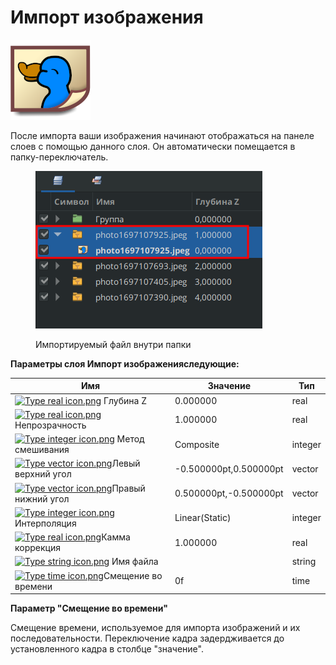 # Импорт изображения

<img src="../.gitbook/assets/layer_other_importimage_icon (1).png" alt="" data-size="original">

После импорта ваши изображения начинают отображаться на панеле слоев с помощью данного слоя. Он автоматически помещается  в папку-переключатель.

<figure><img src="../.gitbook/assets/image (1) (1).png" alt=""><figcaption><p>Импортируемый файл внутри папки</p></figcaption></figure>

**Параметры слоя Импорт изображенияследующие:**

| Имя                                                                                                                                                                                               | Значение               | Тип     |
| ------------------------------------------------------------------------------------------------------------------------------------------------------------------------------------------------- | ---------------------- | ------- |
| [![Type real icon.png](https://wiki.synfig.org/images/thumb/f/fd/Type\_real\_icon.png/16px-Type\_real\_icon.png)](https://wiki.synfig.org/File:Type\_real\_icon.png) Глубина Z                    | 0.000000               | real    |
| [![Type real icon.png](https://wiki.synfig.org/images/thumb/f/fd/Type\_real\_icon.png/16px-Type\_real\_icon.png)](https://wiki.synfig.org/File:Type\_real\_icon.png) Непрозрачность               | 1.000000               | real    |
| [![Type integer icon.png](https://wiki.synfig.org/images/thumb/c/ce/Type\_integer\_icon.png/16px-Type\_integer\_icon.png)](https://wiki.synfig.org/File:Type\_integer\_icon.png) Метод смешивания | Composite              | integer |
| [![Type vector icon.png](https://wiki.synfig.org/images/thumb/b/bd/Type\_vector\_icon.png/16px-Type\_vector\_icon.png)](https://wiki.synfig.org/File:Type\_vector\_icon.png)Левый верхний угол    | -0.500000pt,0.500000pt | vector  |
| [![Type vector icon.png](https://wiki.synfig.org/images/thumb/b/bd/Type\_vector\_icon.png/16px-Type\_vector\_icon.png)](https://wiki.synfig.org/File:Type\_vector\_icon.png)Правый нижний угол    | 0.500000pt,-0.500000pt | vector  |
| [![Type integer icon.png](https://wiki.synfig.org/images/thumb/c/ce/Type\_integer\_icon.png/16px-Type\_integer\_icon.png)](https://wiki.synfig.org/File:Type\_integer\_icon.png) Интерполяция     | Linear(Static)         | integer |
| [![Type real icon.png](https://wiki.synfig.org/images/thumb/f/fd/Type\_real\_icon.png/16px-Type\_real\_icon.png)](https://wiki.synfig.org/File:Type\_real\_icon.png)Камма коррекция               | 1.000000               | real    |
| [![Type string icon.png](https://wiki.synfig.org/images/thumb/6/63/Type\_string\_icon.png/16px-Type\_string\_icon.png)](https://wiki.synfig.org/File:Type\_string\_icon.png) Имя файла            |                        | string  |
| [![Type time icon.png](https://wiki.synfig.org/images/thumb/8/8a/Type\_time\_icon.png/16px-Type\_time\_icon.png)](https://wiki.synfig.org/File:Type\_time\_icon.png)Смещение во времени           | 0f                     | time    |

**Параметр "Смещение во времени"**

Смещение времени, используемое для импорта изображений и их последовательности.   Переключение кадра задердживается до установленного кадра в столбце "значение".
